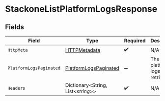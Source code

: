 # StackoneListPlatformLogsResponse


## Fields

| Field                                                                     | Type                                                                      | Required                                                                  | Description                                                               |
| ------------------------------------------------------------------------- | ------------------------------------------------------------------------- | ------------------------------------------------------------------------- | ------------------------------------------------------------------------- |
| `HttpMeta`                                                                | [HTTPMetadata](../../Models/Components/HTTPMetadata.md)                   | :heavy_check_mark:                                                        | N/A                                                                       |
| `PlatformLogsPaginated`                                                   | [PlatformLogsPaginated](../../Models/Components/PlatformLogsPaginated.md) | :heavy_minus_sign:                                                        | The list of platform logs was retrieved.                                  |
| `Headers`                                                                 | Dictionary<String, List<*string*>>                                        | :heavy_check_mark:                                                        | N/A                                                                       |